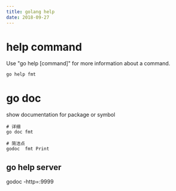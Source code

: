 ```yaml
---
title: golang help 
date: 2018-09-27
---
```

# help command
Use "go help [command]" for more information about a command.

    go help fmt

# go doc
show documentation for package or symbol

    # 详细
    go doc fmt

    # 简洁点
	godoc  fmt Print 

## go help server
godoc -http=:9999